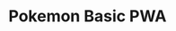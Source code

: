 # Pokemon Basic PWA

<!-- - Menampilkan minimal 4 halaman statis, dengan menampilkan minimal 2 buah file gambar, tema konten bebas.
- Menampilkan daftar tautan halaman di sidebar.
- Menerapkan konsep responsive untuk setiap konten.
- Menerapkan fitur add to homescreen, dengan menyertakan ikon dan splash screen.
- Dapat diakses dalam mode offline tanpa ada satu pun aset dan konten yang broken sejak akses pertama. -->
